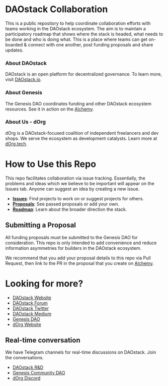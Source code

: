 # DAOstack Collaboration
This is a public repository to help coordinate collaboration efforts with teams working in the DAOstack ecosystem. The aim is to maintain a participatory roadmap that shows where the stack is headed, what needs to be done and who is doing what. This is a place where teams can get on-boarded & connect with one another, post funding proposals and share updates.

### About DAOstack
DAOstack is an open platform for decentralized governance. To learn more, visit [DAOstack.io](https://daostack.io).

### About Genesis
The Genesis DAO coordinates funding and other DAOstack ecosystem resources. See it in action on the [Alchemy](https://alchemy.daostack.io/dao/0x294f999356ed03347c7a23bcbcf8d33fa41dc830).

### About Us - dOrg
dOrg is a DAOstack-focused coalition of independent freelancers and dev shops. We serve the ecosystem as development catalysts. Learn more at [dOrg.tech](https://dOrg.tech).

# How to Use this Repo
This repo facilitates collaboration via issue tracking. Essentially, the problems and ideas which we believe to be important will appear on the Issues tab. Anyone can suggest an idea by creating a new issue.

- [**Issues**](https://github.com/dOrgTech/DAOstack-collab/issues): Find projects to work on or suggest projects for others.
- [**Proposals**](https://github.com/dOrgTech/DAOstack-collab/tree/master/proposals): See passed proposals or add your own.
- [**Roadmap**](https://github.com/dOrgTech/DAOstack-collab/wiki): Learn about the broader direction the stack.

## Submitting a Proposal

All funding proposals must be submitted to the Genesis DAO for consideration. This repo is only intended to add convenience and reduce information asymmetries for builders in the DAOstack ecosystem.

We recommend that you add your proposal details to this repo via Pull Request, then link to the PR in the proposal that you create on [Alchemy](https://alchemy.daostack.io/dao/0x294f999356ed03347c7a23bcbcf8d33fa41dc830).

# Looking for more?

* [DAOstack Website](https://daostack.io)
* [DAOstack Forum](https://daotalk.org)
* [DAOstack Twitter](https://twitter.com/daostack)
* [DAOstack Medium](https://medium.com/daostack)
* [Genesis DAO](https://alchemy.daostack.io/dao/0x294f999356ed03347c7a23bcbcf8d33fa41dc830)
* [dOrg Website](https://dorg.tech)

## Real-time conversation
We have Telegram channels for real-time discussions on DAOstack. Join the conversations.
* [DAOstack R&D]()
* [Genesis Community DAO]()
* [dOrg Discord](https://discord.gg/6Kujmad)


